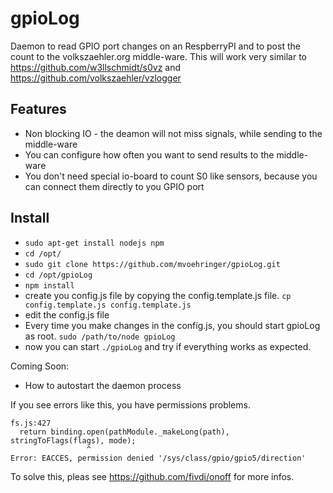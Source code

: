gpioLog
==========
Daemon to read GPIO port changes on an RespberryPI and to post the count to the volkszaehler.org middle-ware. This will work very similar to https://github.com/w3llschmidt/s0vz and https://github.com/volkszaehler/vzlogger 

Features
--------
 * Non blocking IO - the deamon will not miss signals, while sending to the middle-ware 
 * You can configure how often you want to send results to the middle-ware
 * You don't need special io-board to count S0 like sensors, because you can connect them directly to you GPIO port

Install
--------
 * `sudo apt-get install nodejs npm`
 * `cd /opt/`
 * `sudo git clone https://github.com/mvoehringer/gpioLog.git`
 * `cd /opt/gpioLog`
 * `npm install`
 * create you config.js file by copying the config.template.js file. `cp config.template.js config.template.js`
 * edit the config.js file
 * Every time you make changes in the config.js, you should start gpioLog as root. `sudo /path/to/node gpioLog`
 * now you can start `./gpioLog` and try if everything works as expected.

 Coming Soon: 
  * How to autostart the daemon process 


If you see errors like this, you have permissions problems.
```
fs.js:427
  return binding.open(pathModule._makeLong(path), stringToFlags(flags), mode);
                 ^
Error: EACCES, permission denied '/sys/class/gpio/gpio5/direction'
```
To solve this, pleas see https://github.com/fivdi/onoff for more infos.